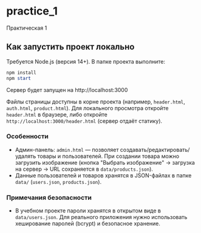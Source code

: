 # practice_1
Практическая 1

## Как запустить проект локально

Требуется Node.js (версия 14+). В папке проекта выполните:

```powershell
npm install
npm start
```

Сервер будет запущен на http://localhost:3000

Файлы страницы доступны в корне проекта (например, `header.html`, `auth.html`, `product.html`). Для локального просмотра откройте `header.html` в браузере, либо откройте `http://localhost:3000/header.html` (сервер отдаёт статику).

### Особенности
- Админ-панель: `admin.html` — позволяет создавать/редактировать/удалять товары и пользователей. При создании товара можно загрузить изображение (кнопка "Выбрать изображение" -> загрузка на сервер -> URL сохраняется в `data/products.json`).
- Данные пользователей и товаров хранятся в JSON-файлах в папке `data/` (`users.json`, `products.json`).

### Примечания безопасности
- В учебном проекте пароли хранятся в открытом виде в `data/users.json`. Для реального приложения нужно использовать хеширование паролей (bcrypt) и безопасное хранение.

